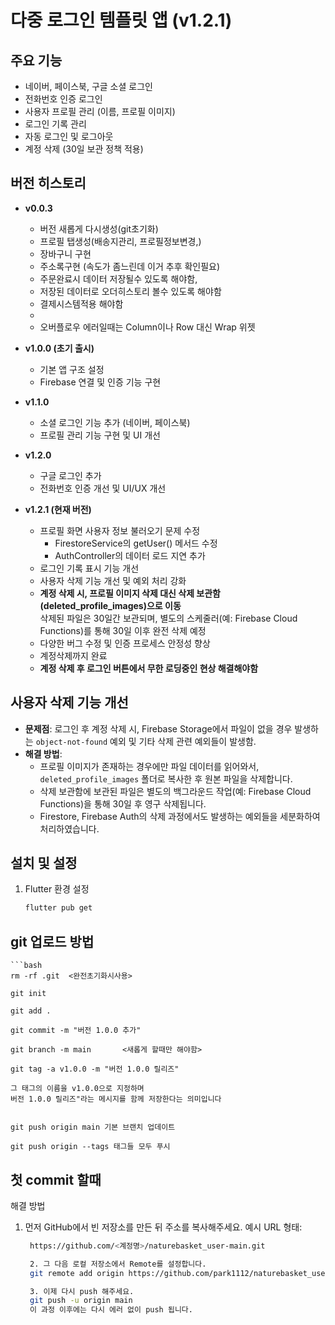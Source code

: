 # 다중 로그인 템플릿 앱 (v1.2.1)

## 주요 기능
- 네이버, 페이스북, 구글 소셜 로그인
- 전화번호 인증 로그인
- 사용자 프로필 관리 (이름, 프로필 이미지)
- 로그인 기록 관리
- 자동 로그인 및 로그아웃
- 계정 삭제 (30일 보관 정책 적용)

## 버전 히스토리
- **v0.0.3**
  - 버전 새롭게 다시생성(git초기화)
  - 프로필 탭생성(배송지관리, 프로필정보변경,)
  - 장바구니 구현
  - 주소록구현 (속도가 좀느린데 이거 추후 확인필요)
  - 주문완료시 데이터 저장될수 있도록 해야함, 
  - 저장된 데이터로 오더히스토리 볼수 있도록 해야함
  - 결제시스템적용 해야함 
  - 
  - 오버플로우 에러일때는 Column이나 Row 대신 Wrap 위젯 





- **v1.0.0 (초기 출시)**
  - 기본 앱 구조 설정
  - Firebase 연결 및 인증 기능 구현
- **v1.1.0**
  - 소셜 로그인 기능 추가 (네이버, 페이스북)
  - 프로필 관리 기능 구현 및 UI 개선
- **v1.2.0**
  - 구글 로그인 추가
  - 전화번호 인증 개선 및 UI/UX 개선
- **v1.2.1 (현재 버전)**
  - 프로필 화면 사용자 정보 불러오기 문제 수정  
    * FirestoreService의 getUser() 메서드 수정  
    * AuthController의 데이터 로드 지연 추가  
  - 로그인 기록 표시 기능 개선
  - 사용자 삭제 기능 개선 및 예외 처리 강화
  - **계정 삭제 시, 프로필 이미지 삭제 대신 삭제 보관함(deleted_profile_images)으로 이동**  
    삭제된 파일은 30일간 보관되며, 별도의 스케줄러(예: Firebase Cloud Functions)를 통해 30일 이후 완전 삭제 예정
  - 다양한 버그 수정 및 인증 프로세스 안정성 향상
  - 계정삭제까지 완료
  - **계정 삭제 후 로그인 버튼에서 무한 로딩중인 현상 해결해야함**

## 사용자 삭제 기능 개선
- **문제점**: 로그인 후 계정 삭제 시, Firebase Storage에서 파일이 없을 경우 발생하는 `object-not-found` 예외 및 기타 삭제 관련 예외들이 발생함.
- **해결 방법**:  
  - 프로필 이미지가 존재하는 경우에만 파일 데이터를 읽어와서, `deleted_profile_images` 폴더로 복사한 후 원본 파일을 삭제합니다.
  - 삭제 보관함에 보관된 파일은 별도의 백그라운드 작업(예: Firebase Cloud Functions)을 통해 30일 후 영구 삭제됩니다.
  - Firestore, Firebase Auth의 삭제 과정에서도 발생하는 예외들을 세분화하여 처리하였습니다.

## 설치 및 설정
1. Flutter 환경 설정  
   ```bash
   flutter pub get


## git 업로드 방법
    ```bash
    rm -rf .git  <완전초기화시사용>

    git init 

    git add .

    git commit -m "버전 1.0.0 추가"

    git branch -m main       <새롭게 할때만 해야함>

    git tag -a v1.0.0 -m "버전 1.0.0 릴리즈"

    그 태그의 이름을 v1.0.0으로 지정하며
    버전 1.0.0 릴리즈"라는 메시지를 함께 저장한다는 의미입니다

    
    git push origin main 기본 브랜치 업데이트

    git push origin --tags 태그들 모두 푸시


## 첫 commit 할때 


해결 방법
1. 먼저 GitHub에서 빈 저장소를 만든 뒤 주소를 복사해주세요.
예시 URL 형태:
   ```bash
    https://github.com/<계정명>/naturebasket_user-main.git

    2. 그 다음 로컬 저장소에서 Remote를 설정합니다.
    git remote add origin https://github.com/park1112/naturebasket_user.git
   
    3. 이제 다시 push 해주세요.
    git push -u origin main
    이 과정 이후에는 다시 에러 없이 push 됩니다.